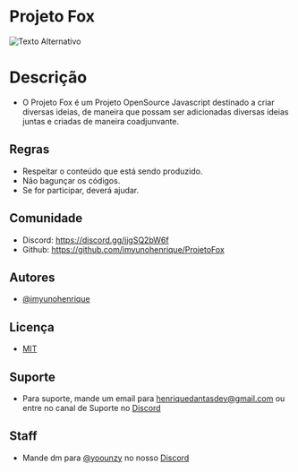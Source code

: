 
# Projeto Fox

![Texto Alternativo](https://i.imgur.com/6pnC5FX.png)

# Descrição

- O Projeto Fox é um Projeto OpenSource Javascript destinado a criar diversas ideias, de maneira que possam ser adicionadas diversas ideias juntas e criadas de maneira coadjunvante.

## Regras

- Respeitar o conteúdo que está sendo produzido.
- Não bagunçar os códigos.
- Se for participar, deverá ajudar.
## Comunidade

 - Discord: https://discord.gg/jjgSQ2bW6f
 - Github: https://github.com/imyunohenrique/ProjetoFox

## Autores

- [@imyunohenrique](https://www.github.com/imyunohenrique)


## Licença

- [MIT](https://choosealicense.com/licenses/mit/)


## Suporte

- Para suporte, mande um email para henriquedantasdev@gmail.com ou entre no canal de Suporte no [Discord](https://discord.gg/jjgSQ2bW6f)


## Staff

- Mande dm para [@yoounzy](https://discord.com/channels/@1070045227269754940) no nosso [Discord](https://discord.gg/jjgSQ2bW6f)
